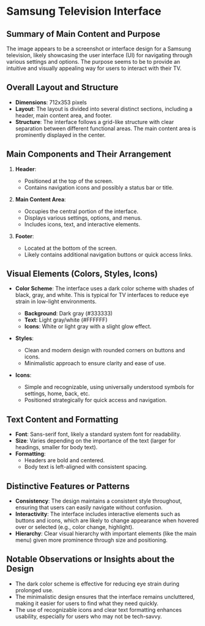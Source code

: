 # Samsung Television Interface

## Summary of Main Content and Purpose
The image appears to be a screenshot or interface design for a Samsung television, likely showcasing the user interface (UI) for navigating through various settings and options. The purpose seems to be to provide an intuitive and visually appealing way for users to interact with their TV.

## Overall Layout and Structure

- **Dimensions**: 712x353 pixels
- **Layout**: The layout is divided into several distinct sections, including a header, main content area, and footer.
- **Structure**: The interface follows a grid-like structure with clear separation between different functional areas. The main content area is prominently displayed in the center.

## Main Components and Their Arrangement

1. **Header**:
   - Positioned at the top of the screen.
   - Contains navigation icons and possibly a status bar or title.

2. **Main Content Area**:
   - Occupies the central portion of the interface.
   - Displays various settings, options, and menus.
   - Includes icons, text, and interactive elements.

3. **Footer**:
   - Located at the bottom of the screen.
   - Likely contains additional navigation buttons or quick access links.

## Visual Elements (Colors, Styles, Icons)

- **Color Scheme**: The interface uses a dark color scheme with shades of black, gray, and white. This is typical for TV interfaces to reduce eye strain in low-light environments.
  - **Background**: Dark gray (#333333)
  - **Text**: Light gray/white (#FFFFFF)
  - **Icons**: White or light gray with a slight glow effect.

- **Styles**:
  - Clean and modern design with rounded corners on buttons and icons.
  - Minimalistic approach to ensure clarity and ease of use.

- **Icons**:
  - Simple and recognizable, using universally understood symbols for settings, home, back, etc.
  - Positioned strategically for quick access and navigation.

## Text Content and Formatting

- **Font**: Sans-serif font, likely a standard system font for readability.
- **Size**: Varies depending on the importance of the text (larger for headings, smaller for body text).
- **Formatting**:
  - Headers are bold and centered.
  - Body text is left-aligned with consistent spacing.

## Distinctive Features or Patterns

- **Consistency**: The design maintains a consistent style throughout, ensuring that users can easily navigate without confusion.
- **Interactivity**: The interface includes interactive elements such as buttons and icons, which are likely to change appearance when hovered over or selected (e.g., color change, highlight).
- **Hierarchy**: Clear visual hierarchy with important elements (like the main menu) given more prominence through size and positioning.

## Notable Observations or Insights about the Design

- The dark color scheme is effective for reducing eye strain during prolonged use.
- The minimalistic design ensures that the interface remains uncluttered, making it easier for users to find what they need quickly.
- The use of recognizable icons and clear text formatting enhances usability, especially for users who may not be tech-savvy.